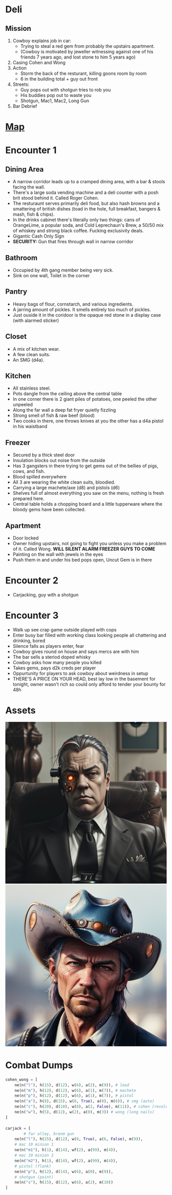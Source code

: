 # Deli
## Mission
1. Cowboy explains job in car:
	- Trying to steal a red gem from probably the upstairs apartment.
	- (Cowboy is motivated by jeweller witnessing against one of his friends 7 years ago, and lost stone to him 5 years ago)
2. Casing
 Cohen and Wong
3. Action
	- Storm the back of the resturant, killing goons room by room
	- 6 in the building total + guy out front
4. Streets:
	- Guy pops out with shotgun tries to rob you
	- His buddies pop out to waste you
	- Shotgun, Mac1, Mac2, Long Gun
5. Bar Debrief


# [Map](https://excalidraw.com/#json=xgMIIPRl_JF1cCs1ob_dr,m9zYhlCSyjqThV65g_NFsg)
# Encounter 1

## Dining Area
- A narrow corridor leads up to a cramped dining area, with a bar & stools facing the wall.
- There's a large soda vending machine and a deli counter with a posh brit stood behind it. Called Roger Cohen.
- The resturaunt serves primarily deli food, but also hash browns and a smattering of british dishes (toad in the hole, full breakfast, bangers & mash, fish & chips). 
- In the drinks cabinet there's literally only two things: cans of OrangeLime, a popular soda, and Cold Leprechaun's Brew, a 50/50 mix of whiskey and strong black coffee. Fucking exclusivity deals.
- Gigantic Cash Only Sign
- **SECURITY:** Gun that fires through wall in narrow corridor

## Bathroom
- Occupied by 4th gang member being very sick.
- Sink on one wall, Toilet in the corner

## Pantry
- Heavy bags of flour, cornstarch, and various ingredients.
- A jarring amount of pickles. It smells entirely too much of pickles.
- Just ouside it in the coridoor is the opaque red stone in a display case (with alarmed sticker)

## Closet
- A mix of kitchen wear. 
- A few clean suits. 
- An SMG (d4a). 

## Kitchen
- All stainless steel. 
- Pots dangle from the ceiling above the central table
- In one corner there is 2 giant piles of potatoes, one peeled the other unpeeled
- Along the far wall a deep fat fryer quietly fizzling
- Strong smell of fish & raw beef (blood)
- Two cooks in there, one throws knives at you the other has a d4a pistol in his waistband

## Freezer
- Secured by a thick steel door
- Insulation blocks out noise from the outside
- Has 3 gangsters in there trying to get gems out of the bellies of pigs, cows, and fish.
- Blood spilled everywhere
- All 3 are wearing the white clean suits, bloodied. 
- Carrying a large machete/axe (d8) and pistols (d6)
- Shelves full of almost everything you saw on the menu, nothing is fresh prepared here.
- Central table holds a chopping board and a little tupperware where the bloody gems have been collected.

## Apartment
- Door locked
- Owner hiding upstairs, not going to fight you unless you make a problem of it. Called Wong. **WILL SILENT ALARM FREEZER GUYS TO COME**
- Painting on the wall with jewels in the eyes
- Push them in and under his bed pops open, Uncut Gem is in there

# Encounter 2
- Carjacking, guy with a shotgun

# Encounter 3
- Walk up see crap game outside played with cops
- Enter busy bar filled with working class looking people all chattering and drinking, bored
- Silence falls as players enter, fear
- Cowboy gives round on house and says mercs are with him
- The bar sells a steriod doped whisky
- Cowboy asks how many people you killed
- Takes gems, pays d2k creds per player
- Oppurtunity for players to ask cowboy about weirdness in setup
- THERE'S A PRICE ON YOUR HEAD, best lay low in the basement for tonight, owner wasn't rich so could only afford to tender your bounty for 48h

# Assets 
![manager](https://github.com/WayfaringBloke/dnd/blob/main/assets/m1/manager.png?raw=true)![Ronald](https://github.com/WayfaringBloke/dnd/blob/main/assets/rnpc/Ronald.png?raw=true)
# Combat Dumps
```py
cohen_wong = [
    ne(n("l"), h(15), d(12), w(6), a(2), m(9)), # lead
    ne(n("m"), h(12), d(12), w(6), a(1), m(7)), # machete
    ne(n("p"), h(12), d(12), w(6), a(1), m(7)), # pistol
    ne(n("a"), h(8), d(15), w(8, True), a(0), m(6)), # smg (auto)
    ne(n("c"), h(20), d(10), w(8), a(2, False), m(11)), # cohen (revolver)
    ne(n("w"), h(5), d(12), w(2), a(0), m(3)) # wong (long nails)
]

carjack = [
		# far alley, brenm gun
    ne(n("l"), h(25), d(12), w(8, True), a(6, False), m(9)), 
    # mac 10 minion 1
    ne(n("m1"), h(1), d(14), wf(2), a(99), m(4)),
    # mac 10 minion 2
    ne(n("m2"), h(1), d(14), wf(2), a(99), m(4)),
    # pistol (flank)
    ne(n("p"), h(12), d(14), w(6), a(0), m(9)),
    # shotgun (point)
    ne(n("s"), h(15), d(12), w(6), a(2), m(10))
]
```
<!--stackedit_data:
eyJoaXN0b3J5IjpbLTkzMTg3ODk2NCw3NjE3NDI0MCwyMDE0OT
IzNzE3LC0xNzIxMzQxNTA4LC0xMzk3MDMzOTUyLC05NDM2MDY3
OTUsLTExNzA5NzQ1ODAsLTIwNjcxNTA0NTAsNzc4OTYyODE4LD
E5NTEyODI1MzEsMTI4MzE5MjMzMCwtMTMzMjc1Mzk1NCwtMTc2
MzYxMzYwOCwtMTAzNjU0MTA4NywxOTgxMzk4NTc3LDE0NzU3MD
E2ODgsLTcwNzI4MjI4NiwtMTY5MjA0NzY4MywtMTA1Mjg4MTgw
MiwtMzUxNzkxNTQ2XX0=
-->